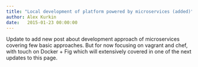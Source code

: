 ```yaml
---
title: "Local development of platform powered by microservices (added)"
author: Alex Kurkin
date:   2015-01-23 00:00:00
---
```

Update to add new post about development approach of microservices covering few basic approaches. But for now focusing on vagrant and chef, with touch on Docker + Fig which will extensively covered in one of the next updates to this page.
